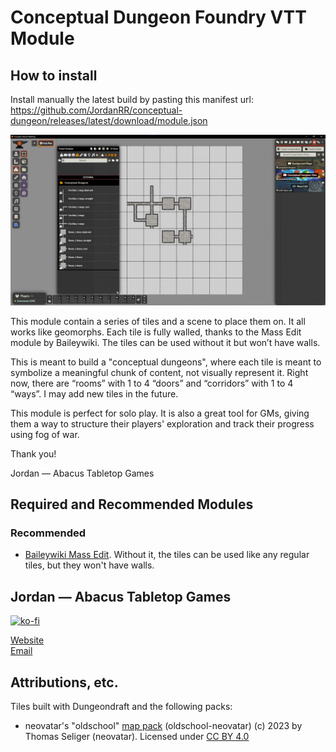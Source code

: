 # Conceptual Dungeon Foundry VTT Module

## How to install

Install manually the latest build by pasting this manifest url: https://github.com/JordanRR/conceptual-dungeon/releases/latest/download/module.json

![screenshot](image.png)

This module contain a series of tiles and a scene to place them on. It all works like geomorphs. Each tile is fully walled, thanks to the Mass Edit module by Baileywiki. The tiles can be used without it but won’t have walls.

This is meant to build a "conceptual dungeons", where each tile is meant to symbolize a meaningful chunk of content, not visually represent it. Right now, there are “rooms” with 1 to 4 “doors” and “corridors” with 1 to 4 “ways”. I may add new tiles in the future.

This module is perfect for solo play. It is also a great tool for GMs, giving them a way to structure their players' exploration and track their progress using fog of war.

Thank you!

Jordan — Abacus Tabletop Games

## Required and Recommended Modules

### Recommended

* [Baileywiki Mass Edit](https://foundryvtt.com/packages/multi-token-edit). Without it, the tiles can be used like any regular tiles, but they won't have walls.

## Jordan — Abacus Tabletop Games

[![ko-fi](https://ko-fi.com/img/githubbutton_sm.svg)](https://ko-fi.com/A0A41CCI2J)

[Website](https://abacustabletopgames.bearblog.dev/)  
[Email](abacus.tabletop.games@gmail.com)

## Attributions, etc.

Tiles built with Dungeondraft and the following packs: 

* neovatar's "oldschool" [map pack](https://github.com/neovatar/oldschool-neovatar) (oldschool-neovatar) (c) 2023 by Thomas Seliger (neovatar). Licensed under [CC BY 4.0](https://creativecommons.org/licenses/by/4.0/)
